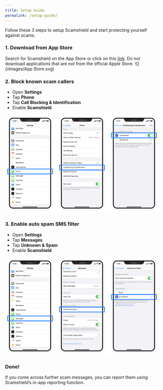 ```yaml
---
title: Setup Guide
permalink: /setup-guide/
---
```

Follow these 3 steps to setup Scamshield and start protecting yourself against scams.

### 1. Download from App Store
Search for Scamshield on the App Store or click on this [link](https://apple.com.sg). Do not download applications that are not from the official Apple Store.
![](/images/App Store.svg)


### 2. Block known scam callers
*  Open **Settings**
*  Tap **Phone**
*  Tap **Call Blocking & Identification**
*  Enable **Scamshield**

![](/images/setup-guide1.png)


### 3. Enable auto spam SMS filter
* Open **Settings**
* Tap **Messages**
* Tap **Unknown & Spam**
* Enable **Scamshield**

![](/images/setup-guide2.png)

### Done!
If you come across further scam messages, you can report them using Scamshield’s in-app reporting function.